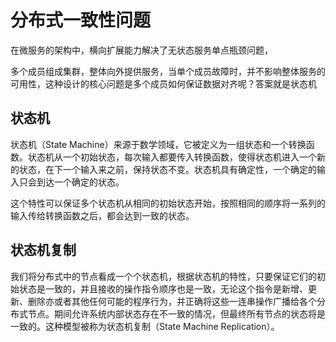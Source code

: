 # 分布式一致性问题

在微服务的架构中，横向扩展能力解决了无状态服务单点瓶颈问题，

多个成员组成集群，整体向外提供服务，当单个成员故障时，并不影响整体服务的可用性，这种设计的核心问题是多个成员如何保证数据对齐呢？答案就是状态机

## 状态机

状态机（State Machine）来源于数学领域，它被定义为一组状态和一个转换函数。状态机从一个初始状态，每次输入都要传入转换函数，使得状态机进入一个新的状态，在下一个输入来之前，保持状态不变。状态机具有确定性，一个确定的输入只会到达一个确定的状态。

这个特性可以保证多个状态机从相同的初始状态开始，按照相同的顺序将一系列的输入传给转换函数之后，都会达到一致的状态。


## 状态机复制

我们将分布式中的节点看成一个个状态机，根据状态机的特性，只要保证它们的初始状态是一致的，并且接收的操作指令顺序也是一致，无论这个指令是新增、更新、删除亦或者其他任何可能的程序行为，并正确将这些一连串操作广播给各个分布式节点。期间允许系统内部状态存在不一致的情况，但最终所有节点的状态将是一致的。这种模型被称为状态机复制（State Machine Replication）。

